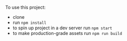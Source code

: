 To use this project:

- clone
- run `npm install`
- to spin up project in a dev server run `npm start`
- to make production-grade assets run `npm run build`
